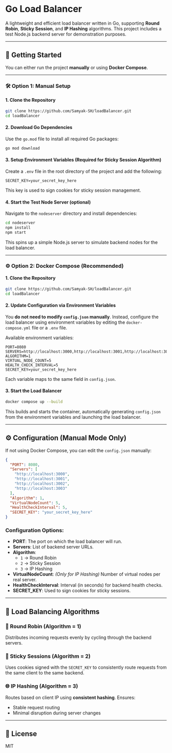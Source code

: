 
# Go Load Balancer

A lightweight and efficient load balancer written in Go, supporting **Round Robin**, **Sticky Session**, and **IP Hashing** algorithms. This project includes a test Node.js backend server for demonstration purposes.

---

## 🚀 Getting Started

You can either run the project **manually** or using **Docker Compose**.

---

### 🛠️ Option 1: Manual Setup

#### 1. Clone the Repository

```bash
git clone https://github.com/Samyak-SH/loadBalancer.git
cd loadBalancer
```

#### 2. Download Go Dependencies

Use the `go.mod` file to install all required Go packages:

```bash
go mod download
```

#### 3. Setup Environment Variables (Required for Sticky Session Algorithm)

Create a `.env` file in the root directory of the project and add the following:

```env
SECRET_KEY=your_secret_key_here
```

This key is used to sign cookies for sticky session management.

#### 4. Start the Test Node Server (optional)

Navigate to the `nodeserver` directory and install dependencies:

```bash
cd nodeserver
npm install
npm start
```

This spins up a simple Node.js server to simulate backend nodes for the load balancer.

---

### ⚙️ Option 2: Docker Compose (Recommended)

#### 1. Clone the Repository

```bash
git clone https://github.com/Samyak-SH/loadBalancer.git
cd loadBalancer
```

#### 2. Update Configuration via Environment Variables

You **do not need to modify `config.json` manually**. Instead, configure the load balancer using environment variables by editing the `docker-compose.yml` file or a `.env` file.

Available environment variables:

```env
PORT=8080
SERVERS=http://localhost:3000,http://localhost:3001,http://localhost:3002,http://localhost:3003
ALGORITHM=1
VIRTUAL_NODE_COUNT=5
HEALTH_CHECK_INTERVAL=5
SECRET_KEY=your_secret_key_here
```

Each variable maps to the same field in `config.json`.

#### 3. Start the Load Balancer

```bash
docker compose up --build
```

This builds and starts the container, automatically generating `config.json` from the environment variables and launching the load balancer.

---

## ⚙️ Configuration (Manual Mode Only)

If not using Docker Compose, you can edit the `config.json` manually:

```json
{
  "PORT": 8080,
  "Servers": [
    "http://localhost:3000",
    "http://localhost:3001",
    "http://localhost:3002",
    "http://localhost:3003"
  ],
  "Algorithm": 1,
  "VirtualNodeCount": 5,
  "HealthCheckInterval": 5,
  "SECRET_KEY": "your_secret_key_here"
}
```

### Configuration Options:

- **PORT**: The port on which the load balancer will run.
- **Servers**: List of backend server URLs.
- **Algorithm**:
  - `1` → Round Robin
  - `2` → Sticky Session
  - `3` → IP Hashing
- **VirtualNodeCount**: *(Only for IP Hashing)* Number of virtual nodes per real server.
- **HealthCheckInterval**: Interval (in seconds) for backend health checks.
- **SECRET_KEY**: Used to sign cookies for sticky sessions.

---

## 🔄 Load Balancing Algorithms

### 🔁 Round Robin (Algorithm = 1)

Distributes incoming requests evenly by cycling through the backend servers.

### 📌 Sticky Sessions (Algorithm = 2)

Uses cookies signed with the `SECRET_KEY` to consistently route requests from the same client to the same backend.

### 🌐 IP Hashing (Algorithm = 3)

Routes based on client IP using **consistent hashing**. Ensures:
- Stable request routing
- Minimal disruption during server changes

---

## 📎 License

MIT
